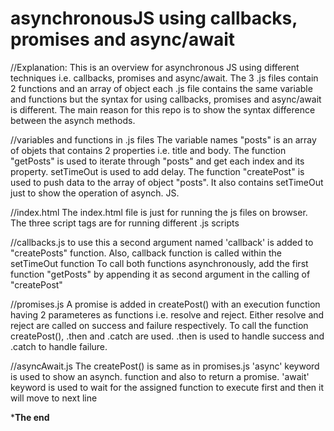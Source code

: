 # asynchronousJS using callbacks, promises and async/await

//Explanation:
This is an overview for asynchronous JS using different techniques i.e. callbacks, promises and async/await.
The 3 .js files contain 2 functions and an array of object
each .js file contains the same variable and functions but the syntax for using callbacks, promises and async/await is different.
The main reason for this repo is to show the syntax difference between the asynch methods.


//variables and functions in .js files
The variable names "posts" is an array of objets that contains 2 properties i.e. title and body.
The function "getPosts" is used to iterate through "posts" and get each index and its property. setTimeOut is used to add delay.
The function "createPost" is used to push data to the array of object "posts". It also contains setTimeOut just to show the operation of asynch. JS.

//index.html
The index.html file is just for running the js files on browser.
The three script tags are for running different .js scripts 

//callbacks.js
to use this a second argument named 'callback' is added to "createPosts" function.
Also, callback function is called within the setTimeOut function
To call both functions asynchronously, add the first function "getPosts" by appending it as second argument in the calling of "createPost"

//promises.js
A promise is added in createPost() with an execution function having 2 parameteres as functions i.e. resolve and reject. 
Either resolve and reject are called on success and failure respectively.
To call the function createPost(), .then and .catch are used.
.then is used to handle success and .catch to handle failure.

//asyncAwait.js
The createPost() is same as in promises.js
'async' keyword is used to show an asynch. function and also to return a promise.
'await' keyword is used to wait for the assigned function to execute first and then it will move to next line

*********************The end********************
